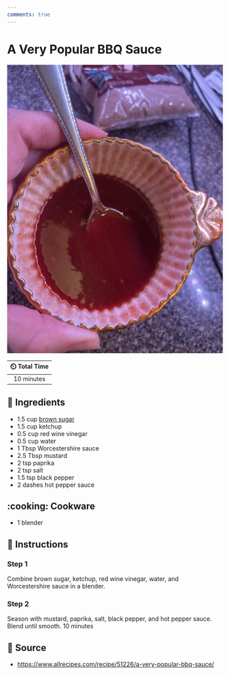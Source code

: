 ```yaml
---
comments: true
---
```

# A Very Popular BBQ Sauce

![A Very Popular BBQ Sauce](../assets/images/a-very-popular-bbq-sauce.jpg)

| :timer_clock: Total Time |
|:-----------------------: |
| 10 minutes |

## :salt: Ingredients

- 1.5 cup [brown sugar][1]
- 1.5 cup ketchup
- 0.5 cup red wine vinegar
- 0.5 cup water
- 1 Tbsp Worcestershire sauce
- 2.5 Tbsp mustard
- 2 tsp paprika
- 2 tsp salt
- 1.5 tsp black pepper
- 2 dashes hot pepper sauce

## :cooking: Cookware

- 1 blender

## :pencil: Instructions

### Step 1

Combine brown sugar, ketchup, red wine vinegar, water, and Worcestershire sauce in a blender.

### Step 2

Season with mustard, paprika, salt, black pepper, and hot pepper sauce. Blend until smooth. 10 minutes

## :link: Source

- <https://www.allrecipes.com/recipe/51226/a-very-popular-bbq-sauce/>

[1]: <../ingredients/brown-sugar.md>

